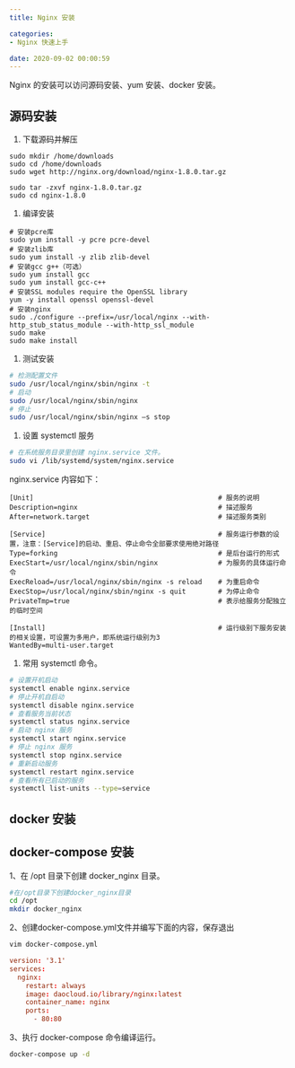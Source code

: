 ```yaml
---
title: Nginx 安装

categories:
- Nginx 快速上手

date: 2020-09-02 00:00:59
---
```

Nginx 的安装可以访问源码安装、yum 安装、docker 安装。

## 源码安装
1. 下载源码并解压
```shell
sudo mkdir /home/downloads
sudo cd /home/downloads
sudo wget http://nginx.org/download/nginx-1.8.0.tar.gz

sudo tar -zxvf nginx-1.8.0.tar.gz
sudo cd nginx-1.8.0  
```

1. 编译安装
```shell
# 安装pcre库
sudo yum install -y pcre pcre-devel
# 安装zlib库
sudo yum install -y zlib zlib-devel
# 安装gcc g++（可选）
sudo yum install gcc
sudo yum install gcc-c++
# 安装SSL modules require the OpenSSL library
yum -y install openssl openssl-devel
# 安装nginx
sudo ./configure --prefix=/usr/local/nginx --with-http_stub_status_module --with-http_ssl_module
sudo make
sudo make install
```
1. 测试安装
```bash
# 检测配置文件
sudo /usr/local/nginx/sbin/nginx -t
# 启动
sudo /usr/local/nginx/sbin/nginx
# 停止
sudo /usr/local/nginx/sbin/nginx –s stop
```
1. 设置 systemctl 服务
```bash
# 在系统服务目录里创建 nginx.service 文件。
sudo vi /lib/systemd/system/nginx.service
```

nginx.service 内容如下：
```
[Unit]                                              # 服务的说明
Description=nginx                                   # 描述服务
After=network.target                                # 描述服务类别
  
[Service]                                           # 服务运行参数的设置，注意：[Service]的启动、重启、停止命令全部要求使用绝对路径
Type=forking                                        # 是后台运行的形式
ExecStart=/usr/local/nginx/sbin/nginx               # 为服务的具体运行命令
ExecReload=/usr/local/nginx/sbin/nginx -s reload    # 为重启命令
ExecStop=/usr/local/nginx/sbin/nginx -s quit        # 为停止命令
PrivateTmp=true                                     # 表示给服务分配独立的临时空间
  
[Install]                                           # 运行级别下服务安装的相关设置，可设置为多用户，即系统运行级别为3
WantedBy=multi-user.target  
```

1. 常用 systemctl 命令。
```bash
# 设置开机启动
systemctl enable nginx.service
# 停止开机自启动
systemctl disable nginx.service
# 查看服务当前状态
systemctl status nginx.service
# 启动 nginx 服务
systemctl start nginx.service　
# 停止 nginx 服务
systemctl stop nginx.service　
# 重新启动服务
systemctl restart nginx.service　
# 查看所有已启动的服务
systemctl list-units --type=service
```

## docker 安装

## docker-compose 安装
1、在 /opt 目录下创建 docker_nginx 目录。

```bash
#在/opt目录下创建docker_nginx目录
cd /opt
mkdir docker_nginx
```

2、创建docker-compose.yml文件并编写下面的内容，保存退出

```bash
vim docker-compose.yml
```

```conf
version: '3.1'
services: 
  nginx:
    restart: always
    image: daocloud.io/library/nginx:latest
    container_name: nginx
    ports: 
      - 80:80
```

3、执行 docker-compose 命令编译运行。

```bash
docker-compose up -d
```